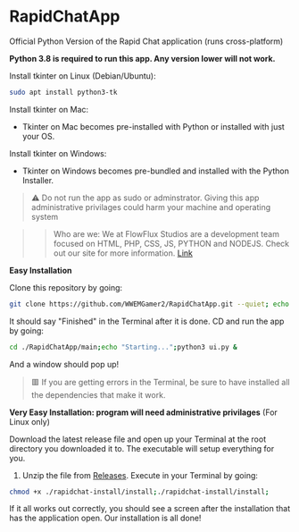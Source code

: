 # RapidChatApp
Official Python Version of the Rapid Chat application (runs cross-platform)

**Python 3.8 is required to run this app. Any version lower will not work.**

Install tkinter on Linux (Debian/Ubuntu):
```bash
sudo apt install python3-tk
```

Install tkinter on Mac:
  - Tkinter on Mac becomes pre-installed with Python or installed with just your OS.

Install tkinter on Windows:
  - Tkinter on Windows becomes pre-bundled and installed with the Python Installer.

> ⚠️ Do not run the app as sudo or adminstrator. Giving this app administrative privilages could harm your machine and operating system

>> Who are we:
>> We at FlowFlux Studios are a development team focused on HTML, PHP, CSS, JS, PYTHON and NODEJS. Check out our site for more information. [Link](https://rapidchat.ericplayzyt.repl.co)

__**Easy Installation**__

Clone this repository by going:
```bash
git clone https://github.com/WWEMGamer2/RapidChatApp.git --quiet; echo "Finished";
```

It should say "Finished" in the Terminal after it is done.
CD and run the app by going:

```bash
cd ./RapidChatApp/main;echo "Starting...";python3 ui.py &
```

And a window should pop up!
> :red_square: If you are getting errors in the Terminal, be sure to have installed all the dependencies that make it work.

__**Very Easy Installation: program will need administrative privilages**__ (For Linux only)

Download the latest release file and open up your Terminal at the root directory you downloaded it to.
The executable will setup everything for you.
1. Unzip the file from [Releases](https://github.com/WWEMGamer2/RapidChatApp/releases/tag/linux-compact-install).
Execute in your Terminal by going:
```bash
chmod +x ./rapidchat-install/install;./rapidchat-install/install;
```

If it all works out correctly, you should see a screen after the installation that has the application open.
Our installation is all done!
